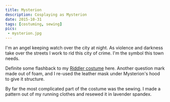 ```yaml
---
title: Mysterion
description: Cosplaying as Mysterion
date: 2015-10-31
tags: [costuming, sewing]
pics:
 - mysterion.jpg
---
```

I'm an angel keeping watch over the city at night. As violence and darkness take over the streets I work to rid this city of crime. I'm the symbol this town needs.

Definite some flashback to my [Riddler costume](/riddler/) here. Another question mark made out of foam, and I re-used the leather mask under Mysterion's hood to give it structure.

By far the most complicated part of the costume was the sewing. I made a pattern out of my running clothes and resewed it in lavender spandex.
